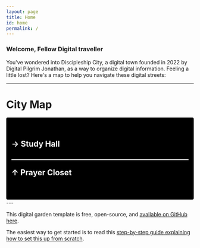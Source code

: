 ```yaml
---
layout: page
title: Home
id: home
permalink: /
---
```


### Welcome, Fellow Digital traveller

You've wondered into Discipleship City, a digital town founded in 2022 by Digital Pilgrim Jonathan, as a way to organize digital information. Feeling a little lost? Here's a map to help you navigate these digital streets:

---
<h1>City Map</h1>
<div style="padding: 0.5em 1em 3em 1em; margin-top: 1rem; background: #000; color: #fff; border-radius: 4px;">
  <h2 style="padding-top: 1em;">→   Study Hall</h2>
  <h2 style="border-top: 2px solid; padding-top: 1em;">↑   Prayer Closet</h2>
</div>
---


This digital garden template is free, open-source, and [available on GitHub here](https://github.com/maximevaillancourt/digital-garden-jekyll-template).

The easiest way to get started is to read this [step-by-step guide explaining how to set this up from scratch](https://maximevaillancourt.com/blog/setting-up-your-own-digital-garden-with-jekyll).

<style>
  .wrapper {
    max-width: 46em;
  }
</style>
